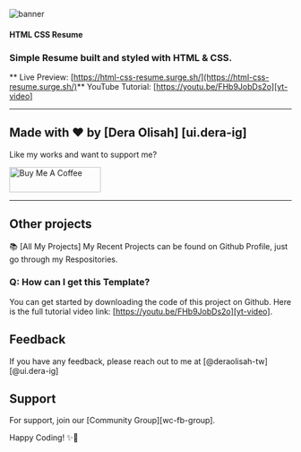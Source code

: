 ![banner](./banner.jpg)

#### HTML CSS Resume

### Simple Resume built and styled with HTML & CSS.

** Live Preview: [https://html-css-resume.surge.sh/](https://html-css-resume.surge.sh/)**
YouTube Tutorial: [https://youtu.be/FHb9JobDs2o][yt-video]

---

## Made with ❤️ by [Dera Olisah] [ui.dera-ig]

Like my works and want to support me?

<a href="https://www.buymeacoffee.com/shaifarfan08" target="_blank"><img src="https://cdn.buymeacoffee.com/buttons/v2/default-blue.png" alt="Buy Me A Coffee" style="height: 45px !important;width: 162.75px !important;" ></a>

---

## Other projects

📚 [All My Projects]
My Recent Projects can be found on Github Profile, just go through my Respositories.

### Q: How can I get this Template?

You can get started by downloading the code of this project on Github. 
Here is the full tutorial video link: [https://youtu.be/FHb9JobDs2o][yt-video].

## Feedback

If you have any feedback, please reach out to me at [@deraolisah-tw] [@ui.dera-ig]

## Support

For support, join our [Community Group][wc-fb-group].

Happy Coding! ✨🚀
